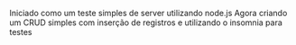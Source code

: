 Iniciado como um teste simples de server utilizando node.js
Agora criando um CRUD simples com inserção de registros e utilizando o insomnia para testes
